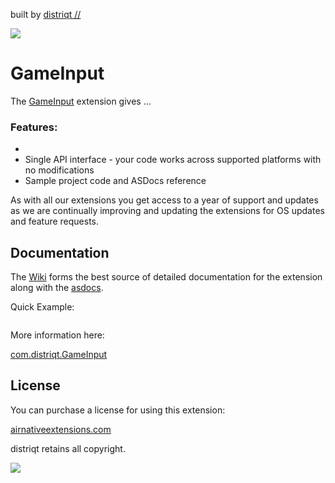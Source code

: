 built by [distriqt //](https://airnativeextensions.com) 

![](images/hero.png)

# GameInput

The [GameInput](https://airnativeextensions.com/extension/com.distriqt.GameInput) extension 
gives ... 


### Features:

- 
- Single API interface - your code works across supported platforms with no modifications
- Sample project code and ASDocs reference


As with all our extensions you get access to a year of support and updates as we are 
continually improving and updating the extensions for OS updates and feature requests.


## Documentation

The [Wiki](https://github.com/distriqt/ANE-GameInput/wiki) forms the best source of detailed documentation for the extension along with 
the [asdocs](https://distriqt.github.io/ANE-GameInput/asdocs). 

Quick Example: 

```actionscript
```

More information here: 

[com.distriqt.GameInput](https://airnativeextensions.com/extension/com.distriqt.GameInput)


## License

You can purchase a license for using this extension:

[airnativeextensions.com](https://airnativeextensions.com/)

distriqt retains all copyright.


![](images/promo.png)



